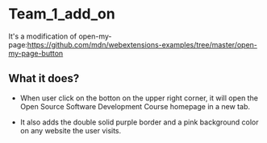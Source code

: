 # Team_1_add_on

It's a modification of open-my-page:https://github.com/mdn/webextensions-examples/tree/master/open-my-page-button

What it does?
-----------------
- When user click on the botton on the upper right corner, it will open the Open Source Software Development Course homepage in a new tab.

- It also adds the double solid purple border and a pink background color on any website the user visits.






